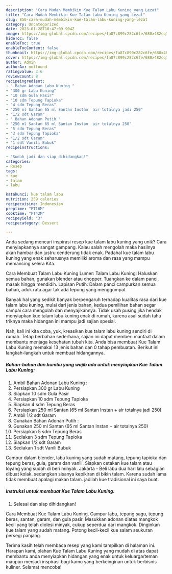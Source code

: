 ```yaml
---
description: "Cara Mudah Membikin Kue Talam Labu Kuning yang Lezat"
title: "Cara Mudah Membikin Kue Talam Labu Kuning yang Lezat"
slug: 850-cara-mudah-membikin-kue-talam-labu-kuning-yang-lezat
category: Uncategorized
date: 2023-01-28T10:47:09.904Z
image: https://img-global.cpcdn.com/recipes/fa87c899c282c6fe/680x482cq70/kue-talam-labu-kuning-foto-resep-utama.jpg
hideToc: false
enableToc: true
enableTocContent: false
thumbnail: https://img-global.cpcdn.com/recipes/fa87c899c282c6fe/680x482cq70/kue-talam-labu-kuning-foto-resep-utama.jpg
cover: https://img-global.cpcdn.com/recipes/fa87c899c282c6fe/680x482cq70/kue-talam-labu-kuning-foto-resep-utama.jpg
author: Admin
authorAv: notfound
ratingvalue: 3.6
reviewcount: 8
recipeingredient:
- " Bahan Adonan Labu Kuning "
- "300 gr Labu Kuning"
- "10 sdm Gula Pasir"
- "10 sdm Tepung Tapioka"
- "4 sdm Tepung Beras"
- "250 ml Santan 65 ml Santan Instan  air totalnya jadi 250"
- "1/2 sdt Garam"
- " Bahan Adonan Putih "
- "250 ml Santan 65 ml Santan Instan  air totalnya 250"
- "5 sdm Tepung Beras"
- "3 sdm Tepung Tapioka"
- "1/2 sdt Garam"
- "1 sdt Vanili Bubuk"
recipeinstructions:

- "Sudah jadi dan siap dihidangkan!"
categories:
- Resep
tags:
- kue
- talam
- labu

katakunci: kue talam labu 
nutrition: 259 calories
recipecuisine: Indonesian
preptime: "PT16M"
cooktime: "PT42M"
recipeyield: "3"
recipecategory: Dessert

---
```





Anda sedang mencari inspirasi resep kue talam labu kuning yang unik? Cara menyiapkannya sangat gampang. Kalau salah mengolah maka hasilnya akan hambar dan justru cenderung tidak enak. Padahal kue talam labu kuning yang enak seharusnya memiliki aroma dan rasa yang mampu memancing selera Kita.





Cara Membuat Talam Labu Kuning Lumer: Talam Labu Kuning: Haluskan semua bahan, gunakan blender atau chopper. Tuangkan ke dalam panci, masak hingga mendidih. Lapisan Putih: Dalam panci campurkan semua bahan, aduk rata agar tak ada tepung yang menggumpal.

Banyak hal yang sedikit banyak berpengaruh terhadap kualitas rasa dari kue talam labu kuning, mulai dari jenis bahan, kedua pemilihan bahan segar sampai cara mengolah dan menyajikannya. Tidak usah pusing jika hendak menyiapkan kue talam labu kuning enak di rumah, karena asal sudah tahu triknya maka hidangan ini mampu jadi sajian spesial.






Nah, kali ini kita coba, yuk, kreasikan kue talam labu kuning sendiri di rumah. Tetap berbahan sederhana, sajian ini dapat memberi manfaat dalam membantu menjaga kesehatan tubuh kita. Anda bisa membuat Kue Talam Labu Kuning memakai 13 jenis bahan dan 0 tahap pembuatan. Berikut ini langkah-langkah untuk membuat hidangannya.

<!--inarticleads1-->

##### Bahan-bahan dan bumbu yang wajib ada untuk menyiapkan Kue Talam Labu Kuning:

1. Ambil  Bahan Adonan Labu Kuning :
1. Persiapkan 300 gr Labu Kuning
1. Siapkan 10 sdm Gula Pasir
1. Persiapkan 10 sdm Tepung Tapioka
1. Siapkan 4 sdm Tepung Beras
1. Persiapkan 250 ml Santan (65 ml Santan Instan + air totalnya jadi 250)
1. Ambil 1/2 sdt Garam
1. Gunakan  Bahan Adonan Putih :
1. Gunakan 250 ml Santan (65 ml Santan Instan + air totalnya 250)
1. Persiapkan 5 sdm Tepung Beras
1. Sediakan 3 sdm Tepung Tapioka
1. Siapkan 1/2 sdt Garam
1. Sediakan 1 sdt Vanili Bubuk


Campur dalam blender, labu kuning yang sudah matang, tepung tapioka dan tepung beras, gula, garam dan vanili. Siapkan cetakan kue talam atau loyang yang sudah di beri minyak. Jakarta - Beli labu dua hari lalu sebagian dibuat kolak. sedangkan sisanya kepikiran di bikin talam. Karena sudah lama tidak membuat apalagi makan talam. jadilah kue tradisional ini saya buat. 

<!--inarticleads2-->

##### Instruksi untuk membuat Kue Talam Labu Kuning:


1. Selesai dan siap dihidangkan!

Cara Membuat Kue Talam Labu Kuning. Campur labu, tepung sagu, tepung beras, santan, garam, dan gula pasir. Masukkan adonan diatas mangkok kecil yang telah diolesi minyak, cukup seperdua dari mangkok. Dinginkan kue talam yang sudah matang. Potong kecil-kecil kue salam seukuran persegi panjang. 

Terima kasih telah membaca resep yang kami tampilkan di halaman ini. Harapan kami, olahan Kue Talam Labu Kuning yang mudah di atas dapat membantu anda menyiapkan hidangan yang enak untuk keluarga/teman maupun menjadi inspirasi bagi kamu yang berkeinginan untuk berbisnis kuliner. Selamat mencoba!
